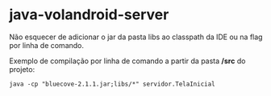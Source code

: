 # java-volandroid-server

Não esquecer de adicionar o jar da pasta libs ao classpath da IDE ou na flag por linha de comando.

Exemplo de compilação por linha de comando a partir da pasta **/src** do projeto:
 

	java -cp "bluecove-2.1.1.jar;libs/*" servidor.TelaInicial
